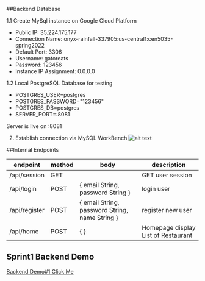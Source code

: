 ##Backend Database

1.1 Create MySql instance on Google Cloud Platform

* Public IP: 35.224.175.177
* Connection Name: onyx-rainfall-337905:us-central1:cen5035-spring2022
* Default Port: 3306
* Username: gatoreats
* Password: 123456
* Instance IP Assignment: 0.0.0.0

1.2 Local PostgreSQL Database for testing

* POSTGRES_USER=postgres
* POSTGRES_PASSWORD="123456"
* POSTGRES_DB=postgres
* SERVER_PORT=:8081

Server is live on :8081

2. Establish connection via MySQL WorkBench
![alt text](https://github.com/lhuangufl/GatorEats-CEN5035-Spring22/blob/master/MySQL%20Connection.png)


##Internal Endpoints

| endpoint      | method | body                                           | description       |
|---------------|--------|------------------------------------------------|-------------------|
| /api/session  | GET    |                                                | GET user session  |
| /api/login    | POST   | { email String, password String }              | login user        |
| /api/register | POST   | { email String, password String, name String } | register new user |
| /api/home     | POST   | { }                                            | Homepage display List of Restaurant |

## Sprint1 Backend Demo
[Backend Demo#1 Click Me](https://www.youtube.com/watch?v=h68qS_seHmw "Backend Demo 1")
